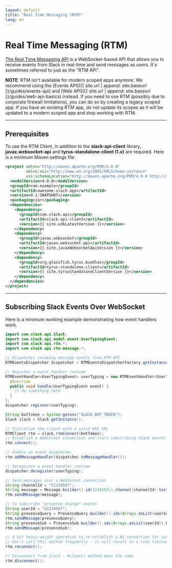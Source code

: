 ```yaml
---
layout: default
title: "Real Time Messaging (RTM)"
lang: en
---
```


# Real Time Messaging (RTM)

[The Real Time Messaging API](https://api.slack.com/rtm) is a WebSocket-based API that allows you to receive events from Slack in real-time and send messages as users. It's sometimes referred to just as the "RTM API".

**NOTE**: RTM isn't available for modern scoped apps anymore. We recommend using the [Events API]({{ site.url | append: site.baseurl }}/guides/events-api) and [Web API]({{ site.url | append: site.baseurl }}/guides/web-api-basics) instead. If you need to use RTM (possibly due to corporate firewall limitations), you can do so by creating a legacy scoped app. If you have an existing RTM app, do not update its scopes as it will be updated to a modern scoped app and stop working with RTM.

---
## Prerequisites

To use the RTM Client, in addition to the **slack-api-client** library, **javax.websocket-api** and **tyrus-standalone-client (1.x)** are required. Here is a minimum Maven settings file.

```xml
<project xmlns="http://maven.apache.org/POM/4.0.0"
         xmlns:xsi="http://www.w3.org/2001/XMLSchema-instance"
         xsi:schemaLocation="http://maven.apache.org/POM/4.0.0 http://maven.apache.org/maven-v4_0_0.xsd">
  <modelVersion>4.0.0</modelVersion>
  <groupId>com.example</groupId>
  <artifactId>awesome-slack-app</artifactId>
  <version>0.1-SNAPSHOT</version>
  <packaging>jar</packaging>
  <dependencies>
    <dependency>
      <groupId>com.slack.api</groupId>
      <artifactId>slack-api-client</artifactId>
      <version>{{ site.sdkLatestVersion }}</version>
    </dependency>
    <dependency>
      <groupId>javax.websocket</groupId>
      <artifactId>javax.websocket-api</artifactId>
      <version>{{ site.javaxWebsocketApiVersion }}</version>
    </dependency>
    <dependency>
      <groupId>org.glassfish.tyrus.bundles</groupId>
      <artifactId>tyrus-standalone-client</artifactId>
      <version>{{ site.tyrusStandaloneClientVersion }}</version>
    </dependency>
  </dependencies>
</project>
```

---
## Subscribing Slack Events Over WebSocket

Here is a minimum working example demonstrating how event handlers work.

```java
import com.slack.api.Slack;
import com.slack.api.model.event.UserTypingEvent;
import com.slack.api.rtm.*;
import com.slack.api.rtm.message.*;

// Dispatches incoming message events from RTM API
RTMEventsDispatcher dispatcher = RTMEventsDispatcherFactory.getInstance();

// Register a event handler runtime
RTMEventHandler<UserTypingEvent> userTyping = new RTMEventHandler<UserTypingEvent>() {
  @Override
  public void handle(UserTypingEvent event) {
    // do something here
  }
};
dispatcher.register(userTyping);

String botToken = System.getenv("SLACK_BOT_TOKEN");
Slack slack = Slack.getInstance();

// Initialize the client with a valid WSS URL
RTMClient rtm = slack.rtmConnect(botToken);
// Establish a WebSocket connection and start subscribing Slack events
rtm.connect();

// Enable an event dispatcher
rtm.addMessageHandler(dispatcher.toMessageHandler());

// Deregister a event handler runtime
dispatcher.deregister(userTyping);

// Send messages over a WebSocket connection
String channelId = "C1234567";
String message = Message.builder().id(1234567L).channel(channelId).text(":wave: Hi there!").build().toJSONString();
rtm.sendMessage(message);

// To subscribe "presence_change" events
String userId = "U1234567";
String presenceQuery = PresenceQuery.builder().ids(Arrays.asList(userId)).build().toJSONString();
rtm.sendMessage(presenceQuery);
String presenceSub = PresenceSub.builder().ids(Arrays.asList(userId)).build().toJSONString();
rtm.sendMessage(presenceSub);

// A bit heavy-weight operation to re-establish a WS connection for sure
// Don't call this method frequently - it will result in a rate-limited error
rtm.reconnect();

// Disconnect from Slack - #close() method does the same
rtm.disconnect();
```
